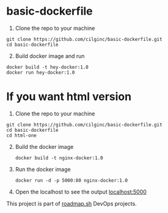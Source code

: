 # basic-dockerfile
1. Clone the repo to your machine
```
git clone https://github.com/cilginc/basic-dockerfile.git
cd basic-dockerfile
```
2. Build docker image and run
```
docker build -t hey-docker:1.0
docker run hey-docker:1.0
```
# If you want html version
1. Clone the repo to your machine
```
git clone https://github.com/cilginc/basic-dockerfile.git
cd basic-dockerfile
cd html-one
```
2. Build the docker image
   ```
   docker build -t nginx-docker:1.0
   ```
3. Run the docker image
   ```
   docker run -d -p 5000:80 nginx-docker:1.0
   ```
4. Open the localhost to see the output
   [localhost:5000](http://localhost:5000/)


This project is part of [roadmap.sh](https://roadmap.sh/projects/basic-dockerfile) DevOps projects.
